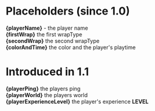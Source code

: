 # Placeholders (since 1.0)
**{playerName}** - the player name
<br>**{firstWrap}** the first wrapType
<br>**{secondWrap}** the second wrapType
<br>**{colorAndTime}** the color and the player's playtime

# Introduced in **1.1**
**{playerPing}** the players ping
<br>**{playerWorld}** the players world
<br> **{playerExperienceLevel}** the player's experience **LEVEL**
